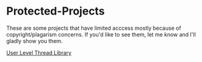 # Protected-Projects
These are some projects that have limited acccess mostly because of copyright/plagarism concerns. If you'd like to see them, let me know and I'll gladly show you them.

[User Level Thread Library](https://drive.google.com/drive/folders/16ceKbHNhZwZ3bNZLQiuCLZ-IivzPfh8m?usp=drive_link)
